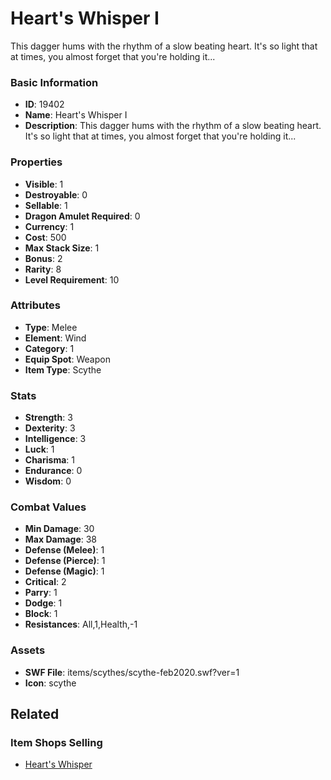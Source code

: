 # Heart's Whisper I

This dagger hums with the rhythm of a slow beating heart. It's so light that at times, you almost forget that you're holding it...

### Basic Information

- **ID**: 19402
- **Name**: Heart&#039;s Whisper I
- **Description**: This dagger hums with the rhythm of a slow beating heart. It&#039;s so light that at times, you almost forget that you&#039;re holding it...

### Properties

- **Visible**: 1
- **Destroyable**: 0
- **Sellable**: 1
- **Dragon Amulet Required**: 0
- **Currency**: 1
- **Cost**: 500
- **Max Stack Size**: 1
- **Bonus**: 2
- **Rarity**: 8
- **Level Requirement**: 10

### Attributes

- **Type**: Melee
- **Element**: Wind
- **Category**: 1
- **Equip Spot**: Weapon
- **Item Type**: Scythe

### Stats

- **Strength**: 3
- **Dexterity**: 3
- **Intelligence**: 3
- **Luck**: 1
- **Charisma**: 1
- **Endurance**: 0
- **Wisdom**: 0

### Combat Values

- **Min Damage**: 30
- **Max Damage**: 38
- **Defense (Melee)**: 1
- **Defense (Pierce)**: 1
- **Defense (Magic)**: 1
- **Critical**: 2
- **Parry**: 1
- **Dodge**: 1
- **Block**: 1
- **Resistances**: All,1,Health,-1

### Assets

- **SWF File**: items/scythes/scythe-feb2020.swf?ver=1
- **Icon**: scythe

## Related

### Item Shops Selling

- [Heart's Whisper](../item-shops/657-heart-s-whisper.md)


